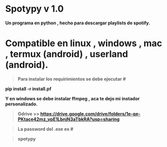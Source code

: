 # Spotypy v 1.0

****Un programa en python , hecho para descargar playlists de spotify.****

# Compatible en linux , windows , mac , termux (android) , userland (android).

> ****Para instalar los requirimientos se debe ejecutar #****

****pip install -r install.pf****

****Y en windows se debe instalar ffmpeg , aca te dejo mi instador personalizado.****

> ****Gdrive >>  https://drive.google.com/drive/folders/1e-qe-PKtace42mz_vpE1LbnjN3aTbkRA?usp=sharing****

> ****La password del .exe es #****

> ****spotypy****
